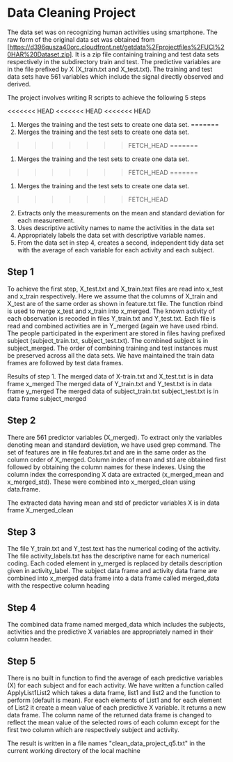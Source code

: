 # Data Cleaning Project

The data set was on recognizing human activities using smartphone. The raw form of the original data set was obtained from [https://d396qusza40orc.cloudfront.net/getdata%2Fprojectfiles%2FUCI%20HAR%20Dataset.zip]. It is a zip file containing training and test data sets respectively in the subdirectory train and test. The predictive variables are in the file prefixed by X (X_train.txt and X_test.txt). The training and test data sets have 561 variables which include the signal directly observed and derived.

The project involves writing R scripts to achieve the following 5 steps

<<<<<<< HEAD
<<<<<<< HEAD
<<<<<<< HEAD
 1. Merges the training and the test sets to create one data set. 
=======
 1. Merges the training and the test sets to create one data set.
>>>>>>> FETCH_HEAD
=======
 1. Merges the training and the test sets to create one data set.
>>>>>>> FETCH_HEAD
=======
 1. Merges the training and the test sets to create one data set.
>>>>>>> FETCH_HEAD
 2. Extracts only the measurements on the mean and standard deviation for each measurement. 
 3. Uses descriptive activity names to name the activities in the data set
 4. Appropriately labels the data set with descriptive variable names. 
 5. From the data set in step 4, creates a second, independent tidy data set with the average of each variable for each activity and each subject.

## Step 1
To achieve the first step, X_test.txt and X_train.text files are read into x_test and x_train respectively. Here we assume that the columns of X_train and X_test are of the same order as shown in feature.txt file. The function rbind is used to merge x_test and x_train into x_merged. The known activity of each observation is recoded in files Y_train.txt and Y_test.txt. Each file is read and combined activities are in Y_merged (again we have used rbind. The people participated in the experiment are stored in files having prefixed subject (subject_train.txt, subject_test.txt). The combined subject is in subject_merged. The order of combining training and test instances must be preserved across all the data sets. We have maintained the train data frames are followed by test data frames.

Results of step 1.
The merged data of X-train.txt and X_test.txt is in data frame x_merged
The merged data of Y_train.txt and Y_test.txt is in data frame y_merged
The merged data of subject_train.txt subject_test.txt is in data frame subject_merged

## Step 2
There are 561 predictor variables (X_merged). To extract only the variables denoting mean and standard deviation, we have used grep command. The set of features are in file features.txt and are in the same order as the column order of X_merged. Column index of mean and std are obtained first followed by obtaining the column names for these indexes. Using the column index the corresponding X data are extracted (x_merged_mean and x_merged_std). These were combined into x_merged_clean using data.frame.

The extracted data having mean and std of predictor variables X is in data frame X_merged_clean

## Step 3
The file Y_train.txt and Y_test.text has the numerical coding of the activity. The file activity_labels.txt has the descriptive name for each numerical coding. Each coded element in y_merged is replaced by details description given in activity_label. The subject data frame and activity data frame are combined into x_merged data frame into a data frame called merged_data with the respective column heading

## Step 4
The combined data frame named merged_data which includes the subjects, activities and the predictive X variables are appropriately named in their column header.

## Step 5
There is no built in function to find the average of each predictive variables (X) for each subject and for each activity. We have written a function called ApplyList1List2 which takes a data frame, list1 and list2 and the function to perform (default is mean). For each elements of List1 and for each element of List2 it create a mean value of each predictive X variable. It returns a new data frame. The column name of the returned data frame is changed to reflect the mean value of the selected rows of each column except for the first two column which are respectively subject and activity.

The result is written in a file names "clean_data_project_q5.txt" in the current working directory of the local machine
